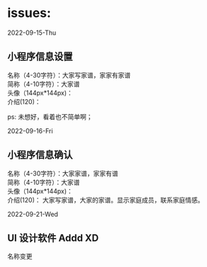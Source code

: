 # issues:
2022-09-15-Thu
## 小程序信息设置
名称（4-30字符）：大家写家谱，家家有家谱  
简称（4-10字符）：大家谱  
头像（144px*144px)：  
介绍(120)：  

ps: 未想好，看着也不简单啊；

2022-09-16-Fri
## 小程序信息确认

名称（4-30字符）：大家家谱，家家有谱  
简称（4-10字符）：大家谱  
头像（144px*144px)：    
介绍(120)：  大家写家谱，大家的家谱。显示家庭成员，联系家庭情感。

2022-09-21-Wed
## UI 设计软件 Addd XD
名称变更
